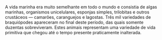 ﻿A vida marinha era muito semelhante em todo o mundo e consistia de algas marinhas, organismos unicelulares, esponjas simples, trilobitas e outros crustáceos — camarões, caranguejos e lagostas. Três mil variedades de braquiópodes apareceram no final deste período, das quais somente duzentas sobreviveram. Estes animais representam uma variedade de vida primitiva que chegou até o tempo presente praticamente inalterada.
